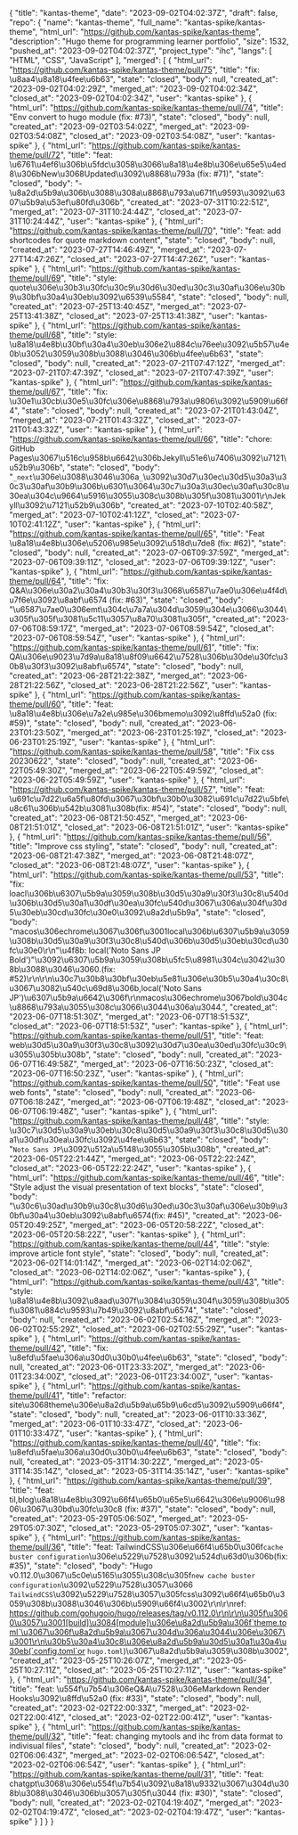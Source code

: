 {
    "title": "kantas-theme",
    "date": "2023-09-02T04:02:37Z",
    "draft": false,
    "repo": {
        "name": "kantas-theme",
        "full_name": "kantas-spike/kantas-theme",
        "html_url": "https://github.com/kantas-spike/kantas-theme",
        "description": "Hugo theme for programming learner portfolio",
        "size": 1532,
        "pushed_at": "2023-09-02T04:02:37Z",
        "project_type": "ihc",
        "langs": [
            "HTML",
            "CSS",
            "JavaScript"
        ],
        "merged": [
            {
                "html_url": "https://github.com/kantas-spike/kantas-theme/pull/75",
                "title": "fix: \u8aa4\u8a18\u4fee\u6b63",
                "state": "closed",
                "body": null,
                "created_at": "2023-09-02T04:02:29Z",
                "merged_at": "2023-09-02T04:02:34Z",
                "closed_at": "2023-09-02T04:02:34Z",
                "user": "kantas-spike"
            },
            {
                "html_url": "https://github.com/kantas-spike/kantas-theme/pull/74",
                "title": "Env convert to hugo module (fix: #73)",
                "state": "closed",
                "body": null,
                "created_at": "2023-09-02T03:54:02Z",
                "merged_at": "2023-09-02T03:54:08Z",
                "closed_at": "2023-09-02T03:54:08Z",
                "user": "kantas-spike"
            },
            {
                "html_url": "https://github.com/kantas-spike/kantas-theme/pull/72",
                "title": "feat: \u6761\u4ef6\u306b\u5fdc\u3058\u3066\u8a18\u4e8b\u306e\u65e5\u4ed8\u306bNew\u3068Updated\u3092\u8868\u793a (fix: #71)",
                "state": "closed",
                "body": "- \u8a2d\u5b9a\u306b\u3088\u308a\u8868\u793a\u671f\u9593\u3092\u6307\u5b9a\u53ef\u80fd\u306b",
                "created_at": "2023-07-31T10:22:51Z",
                "merged_at": "2023-07-31T10:24:44Z",
                "closed_at": "2023-07-31T10:24:44Z",
                "user": "kantas-spike"
            },
            {
                "html_url": "https://github.com/kantas-spike/kantas-theme/pull/70",
                "title": "feat: add shortcodes for quote markdown content",
                "state": "closed",
                "body": null,
                "created_at": "2023-07-27T14:46:49Z",
                "merged_at": "2023-07-27T14:47:26Z",
                "closed_at": "2023-07-27T14:47:26Z",
                "user": "kantas-spike"
            },
            {
                "html_url": "https://github.com/kantas-spike/kantas-theme/pull/69",
                "title": "style: quote\u306e\u30b3\u30fc\u30c9\u30d6\u30ed\u30c3\u30af\u306e\u30b9\u30bf\u30a4\u30eb\u3092\u6539\u5584",
                "state": "closed",
                "body": null,
                "created_at": "2023-07-25T13:40:45Z",
                "merged_at": "2023-07-25T13:41:38Z",
                "closed_at": "2023-07-25T13:41:38Z",
                "user": "kantas-spike"
            },
            {
                "html_url": "https://github.com/kantas-spike/kantas-theme/pull/68",
                "title": "style: \u8a18\u4e8b\u30bf\u30a4\u30eb\u306e2\u884c\u76ee\u3092\u5b57\u4e0b\u3052\u3059\u308b\u3088\u3046\u306b\u4fee\u6b63",
                "state": "closed",
                "body": null,
                "created_at": "2023-07-21T07:47:12Z",
                "merged_at": "2023-07-21T07:47:39Z",
                "closed_at": "2023-07-21T07:47:39Z",
                "user": "kantas-spike"
            },
            {
                "html_url": "https://github.com/kantas-spike/kantas-theme/pull/67",
                "title": "fix: \u30e1\u30cb\u30e5\u30fc\u306e\u8868\u793a\u9806\u3092\u5909\u66f4",
                "state": "closed",
                "body": null,
                "created_at": "2023-07-21T01:43:04Z",
                "merged_at": "2023-07-21T01:43:32Z",
                "closed_at": "2023-07-21T01:43:32Z",
                "user": "kantas-spike"
            },
            {
                "html_url": "https://github.com/kantas-spike/kantas-theme/pull/66",
                "title": "chore: GitHub Pages\u3067\u516c\u958b\u6642\u306bJekyll\u51e6\u7406\u3092\u7121\u52b9\u306b",
                "state": "closed",
                "body": "`_next`\u306e\u3088\u3046\u306a`_`\u3092\u30d7\u30ec\u30d5\u30a3\u30c3\u30af\u30b9\u306b\u6301\u3064\u30c7\u30a3\u30ec\u30af\u30c8\u30ea\u304c\u9664\u5916\u3055\u308c\u308b\u305f\u3081\u3001\r\nJekyll\u3092\u7121\u52b9\u306b",
                "created_at": "2023-07-10T02:40:58Z",
                "merged_at": "2023-07-10T02:41:12Z",
                "closed_at": "2023-07-10T02:41:12Z",
                "user": "kantas-spike"
            },
            {
                "html_url": "https://github.com/kantas-spike/kantas-theme/pull/65",
                "title": "Feat \u8a18\u4e8b\u306e\u5206\u985e\u3092\u518d\u7de8 (fix: #62)",
                "state": "closed",
                "body": null,
                "created_at": "2023-07-06T09:37:59Z",
                "merged_at": "2023-07-06T09:39:11Z",
                "closed_at": "2023-07-06T09:39:12Z",
                "user": "kantas-spike"
            },
            {
                "html_url": "https://github.com/kantas-spike/kantas-theme/pull/64",
                "title": "fix: Q&A\u306e\u30a2\u30a4\u30b3\u30f3\u3068\u6587\u7ae0\u306e\u4f4d\u7f6e\u3092\u8abf\u6574 (fix: #63)",
                "state": "closed",
                "body": "\u6587\u7ae0\u306emt\u304c\u7a7a\u304d\u3059\u304e\u3066\u3044\u305f\u305f\u3081\u5c11\u3057\u8a70\u3081\u305f",
                "created_at": "2023-07-06T08:59:17Z",
                "merged_at": "2023-07-06T08:59:54Z",
                "closed_at": "2023-07-06T08:59:54Z",
                "user": "kantas-spike"
            },
            {
                "html_url": "https://github.com/kantas-spike/kantas-theme/pull/61",
                "title": "fix: QA\u306e\u9023\u7d9a\u8a18\u8f09\u6642\u7528\u306b\u30de\u30fc\u30b8\u30f3\u3092\u8abf\u6574",
                "state": "closed",
                "body": null,
                "created_at": "2023-06-28T21:22:38Z",
                "merged_at": "2023-06-28T21:22:56Z",
                "closed_at": "2023-06-28T21:22:56Z",
                "user": "kantas-spike"
            },
            {
                "html_url": "https://github.com/kantas-spike/kantas-theme/pull/60",
                "title": "feat: \u8a18\u4e8b\u306e\u7a2e\u985e\u306bmemo\u3092\u8ffd\u52a0 (fix: #59)",
                "state": "closed",
                "body": null,
                "created_at": "2023-06-23T01:23:50Z",
                "merged_at": "2023-06-23T01:25:19Z",
                "closed_at": "2023-06-23T01:25:19Z",
                "user": "kantas-spike"
            },
            {
                "html_url": "https://github.com/kantas-spike/kantas-theme/pull/58",
                "title": "Fix css 20230622",
                "state": "closed",
                "body": null,
                "created_at": "2023-06-22T05:49:30Z",
                "merged_at": "2023-06-22T05:49:59Z",
                "closed_at": "2023-06-22T05:49:59Z",
                "user": "kantas-spike"
            },
            {
                "html_url": "https://github.com/kantas-spike/kantas-theme/pull/57",
                "title": "feat: \u691c\u7d22\u6a5f\u80fd\u3067\u30bf\u30b0\u3082\u691c\u7d22\u5bfe\u8c61\u306b\u542b\u3081\u308b(fix: #54)",
                "state": "closed",
                "body": null,
                "created_at": "2023-06-08T21:50:45Z",
                "merged_at": "2023-06-08T21:51:01Z",
                "closed_at": "2023-06-08T21:51:01Z",
                "user": "kantas-spike"
            },
            {
                "html_url": "https://github.com/kantas-spike/kantas-theme/pull/56",
                "title": "Improve css styling",
                "state": "closed",
                "body": null,
                "created_at": "2023-06-08T21:47:38Z",
                "merged_at": "2023-06-08T21:48:07Z",
                "closed_at": "2023-06-08T21:48:07Z",
                "user": "kantas-spike"
            },
            {
                "html_url": "https://github.com/kantas-spike/kantas-theme/pull/53",
                "title": "fix: loacl\u306b\u6307\u5b9a\u3059\u308b\u30d5\u30a9\u30f3\u30c8\u540d\u306b\u30d5\u30a1\u30df\u30ea\u30fc\u540d\u3067\u306a\u304f\u30d5\u30eb\u30cd\u30fc\u30e0\u3092\u8a2d\u5b9a",
                "state": "closed",
                "body": "macos\u306echrome\u3067\u306f\u3001local\u306b\u6307\u5b9a\u3059\u308b\u30d5\u30a9\u30f3\u30c8\u540d\u306b\u30d5\u30eb\u30cd\u30fc\u30e0\r\n\"\u4f8b: local('Noto Sans JP Bold')\"\u3092\u6307\u5b9a\u3059\u308b\u5fc5\u8981\u304c\u3042\u308b\u3088\u3046\u3060.(fix: #52)\r\n\r\n\u30c7\u30b8\u30bf\u30eb\u5e81\u306e\u30b5\u30a4\u30c8\u3067\u3082\u540c\u69d8\u306b,local('Noto Sans JP')\u6307\u5b9a\u6642\u306f\r\nmacos\u306echrome\u3067bold\u304c\u8868\u793a\u3055\u308c\u3066\u3044\u306a\u3044.",
                "created_at": "2023-06-07T18:51:30Z",
                "merged_at": "2023-06-07T18:51:53Z",
                "closed_at": "2023-06-07T18:51:53Z",
                "user": "kantas-spike"
            },
            {
                "html_url": "https://github.com/kantas-spike/kantas-theme/pull/51",
                "title": "feat: web\u30d5\u30a9\u30f3\u30c8\u3092\u30d7\u30ea\u30ed\u30fc\u30c9\u3055\u305b\u308b",
                "state": "closed",
                "body": null,
                "created_at": "2023-06-07T16:49:58Z",
                "merged_at": "2023-06-07T16:50:23Z",
                "closed_at": "2023-06-07T16:50:23Z",
                "user": "kantas-spike"
            },
            {
                "html_url": "https://github.com/kantas-spike/kantas-theme/pull/50",
                "title": "Feat use web fonts",
                "state": "closed",
                "body": null,
                "created_at": "2023-06-07T06:18:24Z",
                "merged_at": "2023-06-07T06:19:48Z",
                "closed_at": "2023-06-07T06:19:48Z",
                "user": "kantas-spike"
            },
            {
                "html_url": "https://github.com/kantas-spike/kantas-theme/pull/48",
                "title": "style: \u30c7\u30d5\u30a9\u30eb\u30c8\u30d5\u30a9\u30f3\u30c8\u30d5\u30a1\u30df\u30ea\u30fc\u3092\u4fee\u6b63",
                "state": "closed",
                "body": "`Noto Sans JP`\u3092\u512a\u5148\u3055\u305b\u308b",
                "created_at": "2023-06-05T22:21:44Z",
                "merged_at": "2023-06-05T22:22:24Z",
                "closed_at": "2023-06-05T22:22:24Z",
                "user": "kantas-spike"
            },
            {
                "html_url": "https://github.com/kantas-spike/kantas-theme/pull/46",
                "title": "Style adjust the visual presentation of text blocks",
                "state": "closed",
                "body": "\u30c6\u30ad\u30b9\u30c8\u30d6\u30ed\u30c3\u30af\u306e\u30b9\u30bf\u30a4\u30eb\u3092\u8abf\u6574(fix: #45)",
                "created_at": "2023-06-05T20:49:25Z",
                "merged_at": "2023-06-05T20:58:22Z",
                "closed_at": "2023-06-05T20:58:22Z",
                "user": "kantas-spike"
            },
            {
                "html_url": "https://github.com/kantas-spike/kantas-theme/pull/44",
                "title": "style: improve article font style",
                "state": "closed",
                "body": null,
                "created_at": "2023-06-02T14:01:14Z",
                "merged_at": "2023-06-02T14:02:06Z",
                "closed_at": "2023-06-02T14:02:06Z",
                "user": "kantas-spike"
            },
            {
                "html_url": "https://github.com/kantas-spike/kantas-theme/pull/43",
                "title": "style: \u8a18\u4e8b\u3092\u8aad\u307f\u3084\u3059\u304f\u3059\u308b\u305f\u3081\u884c\u9593\u7b49\u3092\u8abf\u6574",
                "state": "closed",
                "body": null,
                "created_at": "2023-06-02T02:54:16Z",
                "merged_at": "2023-06-02T02:55:29Z",
                "closed_at": "2023-06-02T02:55:29Z",
                "user": "kantas-spike"
            },
            {
                "html_url": "https://github.com/kantas-spike/kantas-theme/pull/42",
                "title": "fix: \u8efd\u5fae\u306a\u30d0\u30b0\u4fee\u6b63",
                "state": "closed",
                "body": null,
                "created_at": "2023-06-01T23:33:20Z",
                "merged_at": "2023-06-01T23:34:00Z",
                "closed_at": "2023-06-01T23:34:00Z",
                "user": "kantas-spike"
            },
            {
                "html_url": "https://github.com/kantas-spike/kantas-theme/pull/41",
                "title": "refactor: site\u3068theme\u306e\u8a2d\u5b9a\u65b9\u6cd5\u3092\u5909\u66f4",
                "state": "closed",
                "body": null,
                "created_at": "2023-06-01T10:33:36Z",
                "merged_at": "2023-06-01T10:33:47Z",
                "closed_at": "2023-06-01T10:33:47Z",
                "user": "kantas-spike"
            },
            {
                "html_url": "https://github.com/kantas-spike/kantas-theme/pull/40",
                "title": "fix: \u8efd\u5fae\u306a\u30d0\u30b0\u4fee\u6b63",
                "state": "closed",
                "body": null,
                "created_at": "2023-05-31T14:30:22Z",
                "merged_at": "2023-05-31T14:35:14Z",
                "closed_at": "2023-05-31T14:35:14Z",
                "user": "kantas-spike"
            },
            {
                "html_url": "https://github.com/kantas-spike/kantas-theme/pull/39",
                "title": "feat: til,blog\u8a18\u4e8b\u3092\u66f4\u65b0\u65e5\u6642\u306e\u9006\u9806\u3067\u30bd\u30fc\u30c8 (fix: #37)",
                "state": "closed",
                "body": null,
                "created_at": "2023-05-29T05:06:50Z",
                "merged_at": "2023-05-29T05:07:30Z",
                "closed_at": "2023-05-29T05:07:30Z",
                "user": "kantas-spike"
            },
            {
                "html_url": "https://github.com/kantas-spike/kantas-theme/pull/36",
                "title": "feat: TailwindCSS\u306e\u66f4\u65b0\u306f`cache buster configuration`\u306e\u5229\u7528\u3092\u524d\u63d0\u306b(fix: #35)",
                "state": "closed",
                "body": "Hugo v0.112.0\u3067\u5c0e\u5165\u3055\u308c\u305f`new cache buster configuration`\u3092\u5229\u7528\u3057\u3066 `TailwindCSS`\u3092\u5229\u7528\u3057\u305fcss\u3092\u66f4\u65b0\u3059\u308b\u3088\u3046\u306b\u5909\u66f4\u3002\r\n\r\nref: https://github.com/gohugoio/hugo/releases/tag/v0.112.0\r\n\r\n\u305f\u3060\u3057\u3001[build]\u3084[module]\u306e\u8a2d\u5b9a\u306f`theme.toml`\u3067\u306f\u8a2d\u5b9a\u3067\u304d\u306a\u3044\u306e\u3067\u3001\r\n\u30b5\u30a4\u30c8\u306e\u8a2d\u5b9a\u30d5\u30a1\u30a4\u30eb(`config.toml`or `hugo.toml`)\u3067\u8a2d\u5b9a\u3059\u308b\u3002",
                "created_at": "2023-05-25T10:26:07Z",
                "merged_at": "2023-05-25T10:27:11Z",
                "closed_at": "2023-05-25T10:27:11Z",
                "user": "kantas-spike"
            },
            {
                "html_url": "https://github.com/kantas-spike/kantas-theme/pull/34",
                "title": "feat: \u554f\u7b54\u306eQ&A\u7528\u306eMarkdown Render Hooks\u3092\u8ffd\u52a0 (fix: #33)",
                "state": "closed",
                "body": null,
                "created_at": "2023-02-02T22:00:33Z",
                "merged_at": "2023-02-02T22:00:41Z",
                "closed_at": "2023-02-02T22:00:41Z",
                "user": "kantas-spike"
            },
            {
                "html_url": "https://github.com/kantas-spike/kantas-theme/pull/32",
                "title": "feat: changing mytools and ihc from data format to indivisual files",
                "state": "closed",
                "body": null,
                "created_at": "2023-02-02T06:06:43Z",
                "merged_at": "2023-02-02T06:06:54Z",
                "closed_at": "2023-02-02T06:06:54Z",
                "user": "kantas-spike"
            },
            {
                "html_url": "https://github.com/kantas-spike/kantas-theme/pull/31",
                "title": "feat: chatgpt\u3068\u306e\u554f\u7b54\u3092\u8a18\u9332\u3067\u304d\u308b\u3088\u3046\u306b\u3057\u305f\u3044 (fix: #30)",
                "state": "closed",
                "body": null,
                "created_at": "2023-02-02T04:19:40Z",
                "merged_at": "2023-02-02T04:19:47Z",
                "closed_at": "2023-02-02T04:19:47Z",
                "user": "kantas-spike"
            }
        ]
    }
}
